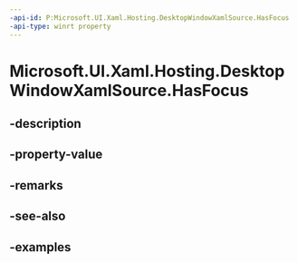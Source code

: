 ```yaml
---
-api-id: P:Microsoft.UI.Xaml.Hosting.DesktopWindowXamlSource.HasFocus
-api-type: winrt property
---
```


# Microsoft.UI.Xaml.Hosting.DesktopWindowXamlSource.HasFocus

<!--
public bool HasFocus { get; }
-->


## -description

## -property-value

## -remarks

## -see-also

## -examples


